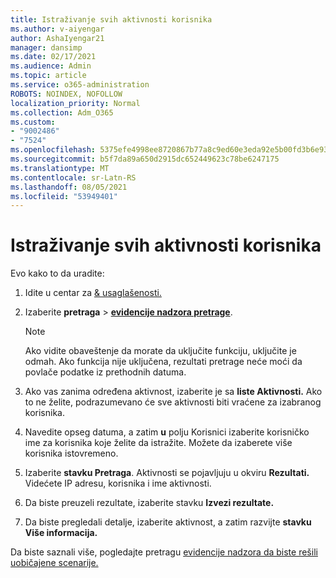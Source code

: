 ```yaml
---
title: Istraživanje svih aktivnosti korisnika
ms.author: v-aiyengar
author: AshaIyengar21
manager: dansimp
ms.date: 02/17/2021
ms.audience: Admin
ms.topic: article
ms.service: o365-administration
ROBOTS: NOINDEX, NOFOLLOW
localization_priority: Normal
ms.collection: Adm_O365
ms.custom:
- "9002486"
- "7524"
ms.openlocfilehash: 5375efe4998ee8720867b77a8c9ed60e3eda92e5b00fd3b6e93c0afab09fec2b
ms.sourcegitcommit: b5f7da89a650d2915dc652449623c78be6247175
ms.translationtype: MT
ms.contentlocale: sr-Latn-RS
ms.lasthandoff: 08/05/2021
ms.locfileid: "53949401"
---
```

# <a name="investigate-all-the-users-activities"></a>Istraživanje svih aktivnosti korisnika

Evo kako to da uradite:

1. Idite u centar za [& usaglašenosti.](https://go.microsoft.com/fwlink/p/?linkid=2077143)
1. Izaberite **pretraga**  >  **[evidencije nadzora pretrage](https://go.microsoft.com/fwlink/?linkid=2103759)**.
    > [!NOTE]
    > Ako vidite obaveštenje da morate da uključite funkciju, uključite je odmah. Ako funkcija nije uključena, rezultati pretrage neće moći da povlače podatke iz prethodnih datuma.

1. Ako vas zanima određena aktivnost, izaberite je sa **liste Aktivnosti.** Ako to ne želite, podrazumevano će sve aktivnosti biti vraćene za izabranog korisnika.
1. Navedite opseg datuma, a zatim **u** polju Korisnici izaberite korisničko ime za korisnika koje želite da istražite. Možete da izaberete više korisnika istovremeno.
1. Izaberite **stavku Pretraga**. Aktivnosti se pojavljuju u okviru **Rezultati.** Videćete IP adresu, korisnika i ime aktivnosti.
1. Da biste preuzeli rezultate, izaberite stavku **Izvezi rezultate.**
1. Da biste pregledali detalje, izaberite aktivnost, a zatim razvijte **stavku Više informacija.**

Da biste saznali više, pogledajte pretragu [evidencije nadzora da biste rešili uobičajene scenarije.](https://go.microsoft.com/fwlink/?linkid=2103944)